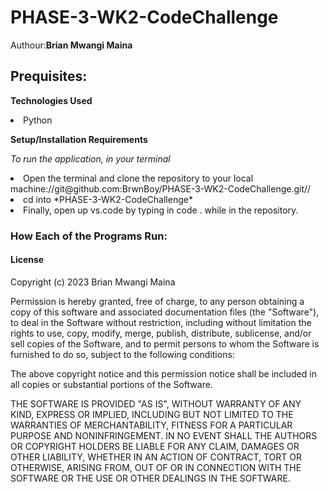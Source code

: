 # PHASE-3-WK2-CodeChallenge
Authour:**Brian Mwangi Maina**

## Prequisites:

**Technologies Used**

<li>Python

**Setup/Installation Requirements**

*To run the application, in your terminal*

<li>Open the terminal and clone the repository to your local machine://git@github.com:BrwnBoy/PHASE-3-WK2-CodeChallenge.git//
<li>cd into *PHASE-3-WK2-CodeChallenge*
<li>Finally, open up vs.code by typing in code . while in the repository.

### How Each of the Programs Run:

#### License 

Copyright (c) 2023 Brian Mwangi Maina

Permission is hereby granted, free of charge, to any person obtaining a copy
of this software and associated documentation files (the "Software"), to deal
in the Software without restriction, including without limitation the rights
to use, copy, modify, merge, publish, distribute, sublicense, and/or sell
copies of the Software, and to permit persons to whom the Software is
furnished to do so, subject to the following conditions:

The above copyright notice and this permission notice shall be included in all
copies or substantial portions of the Software.

THE SOFTWARE IS PROVIDED "AS IS", WITHOUT WARRANTY OF ANY KIND, EXPRESS OR
IMPLIED, INCLUDING BUT NOT LIMITED TO THE WARRANTIES OF MERCHANTABILITY,
FITNESS FOR A PARTICULAR PURPOSE AND NONINFRINGEMENT. IN NO EVENT SHALL THE
AUTHORS OR COPYRIGHT HOLDERS BE LIABLE FOR ANY CLAIM, DAMAGES OR OTHER
LIABILITY, WHETHER IN AN ACTION OF CONTRACT, TORT OR OTHERWISE, ARISING FROM,
OUT OF OR IN CONNECTION WITH THE SOFTWARE OR THE USE OR OTHER DEALINGS IN THE
SOFTWARE.